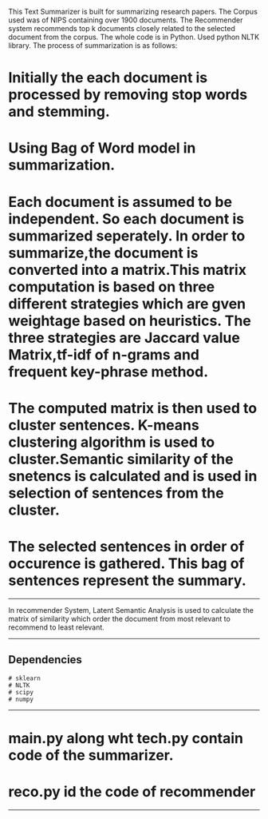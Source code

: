 This Text Summarizer is built for summarizing research papers. The Corpus used was of NIPS containing over 1900 documents.
The Recommender system recommends top k documents closely related to the selected document from the corpus. The whole code is in Python. Used python NLTK library. 
The process of summarization is as follows:
# Initially the each document is processed by removing stop words and stemming. 
# Using Bag of Word model in summarization.
# Each document is assumed to be independent. So each document is summarized seperately. In order to summarize,the document is converted into a matrix.This matrix computation is based on three different strategies which are gven weightage based on heuristics. The three strategies are Jaccard value Matrix,tf-idf of n-grams and frequent key-phrase method. 
# The computed matrix is then used to cluster sentences. K-means clustering algorithm is used to cluster.Semantic similarity of the snetencs is calculated and is used in selection of sentences from the cluster. 
# The selected sentences in order of occurence is gathered. This bag of sentences represent the summary.

--------------------------------------------------------------------------------------------------------

In recommender System, Latent Semantic Analysis is used to calculate the matrix of similarity which order the document from most relevant to 
recommend to least relevant. 

---------------------------------------------------------------------------------------------------------
## Dependencies
	# sklearn
	# NLTK
	# scipy
	# numpy

---------------------------------------------------------------------------------------------------------
#  main.py along wht tech.py contain code of the summarizer. 
#  reco.py id the code of recommender

---------------------------------------------------------------------------------------------------------


